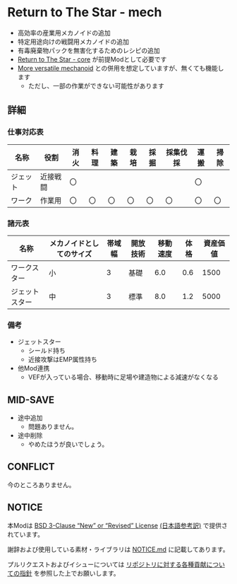 # Return to The Star - mech

- 高効率の産業用メカノイドの追加
- 特定用途向けの戦闘用メカノイドの追加
- 有毒廃棄物パックを無害化するためのレシピの追加
- [Return to The Star - core](https://github.com/piet-rian/rtts_core) が前提Modとして必要です
- [More versatile mechanoid](https://github.com/piet-rian/mvm) との併用を想定していますが、無くても機能します
  - ただし、一部の作業ができない可能性があります

## 詳細

### 仕事対応表

| 名称 | 役割 | 消火 | 料理 | 建築 | 栽培 | 採掘 | 採集伐採 | 運搬 | 掃除 |
|------|------|------|------|------|------|------|----------|------|------|
| ジェット | 近接戦闘 | 〇 |  |  |  |  |  | 〇 |  |
| ワーク | 作業用 | 〇 | 〇 | 〇 | 〇 | 〇 | 〇 | 〇 | 〇 |

### 諸元表

|名称|メカノイドとしてのサイズ|帯域幅|開放技術|移動速度|体格|資産価値|
|-|-|-|-|-|-|-|
|ワークスター|小|3|基礎|6.0|0.6|1500|
|ジェットスター|中|3|標準|8.0|1.2|5000|

### 備考

- ジェットスター
  - シールド持ち
  - 近接攻撃はEMP属性持ち
- 他Mod連携
  - VEFが入っている場合、移動時に足場や建造物による減速がなくなる

## MID-SAVE

- 途中追加
  - 問題ありません。
- 途中削除
  - やめたほうが良いでしょう。

## CONFLICT

今のところありません。

## NOTICE

本Modは [BSD 3-Clause “New” or “Revised” License](LICENSE) [(日本語参考訳)](https://licenses.opensource.jp/BSD-3-Clause/BSD-3-Clause.html) で提供されています。

謝辞および使用している素材・ライブラリは [NOTICE.md](NOTICE.md) に記載してあります。

プルリクエストおよびイシューについては [リポジトリに対する各種貢献についての指針](https://github.com/piet-rian/.github/blob/main/CONTRIBUTING.md) を参照した上でお願いします。
